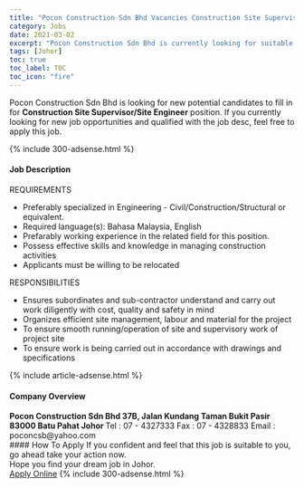 ```yaml
---
title: "Pocon Construction Sdn Bhd Vacancies Construction Site Supervisor/Site Engineer" 
category: Jobs 
date: 2021-03-02 
excerpt: "Pocon Construction Sdn Bhd is currently looking for suitable person to fill in the Construction Site Supervisor/Site Engineer which based in Johor" 
tags: [Johor] 
toc: true 
toc_label: TOC 
toc_icon: "fire" 
--- 
```


<p>Pocon Construction Sdn Bhd is looking for new potential candidates to fill in for <b>Construction Site Supervisor/Site Engineer</b> position. If you currently looking for new job opportunities and qualified with the job desc, feel free to apply this job.
</p>{% include 300-adsense.html %} 
<div><div><h4>Job Description</h4></div><div><div><span><div><p>REQUIREMENTS</p><ul><li>Preferably specialized in Engineering - Civil/Construction/Structural or equivalent.</li><li>Required language(s):&#160;Bahasa Malaysia, English</li><li>Prefarably working experience in the related field for this position.</li><li>Possess effective skills and knowledge in managing construction activities</li><li>Applicants must be willing to be relocated</li></ul><p>RESPONSIBILITIES</p><ul><li>Ensures subordinates and sub-contractor understand and carry out work diligently with cost, quality and safety in mind</li><li>Organizes efficient site management, labour and material for the project</li><li>To ensure smooth running/operation of site and supervisory work of project site</li><li>To ensure work is being carried out in accordance with drawings and specifications</li></ul></div></span></div></div></div> 
{% include article-adsense.html %} 
<div><div><h4>Company Overview</h4></div><div><div><span><div><div>
<div><strong>Pocon Construction Sdn Bhd 37B, Jalan Kundang Taman Bukit Pasir 83000 Batu Pahat Johor </strong>Tel : 07 - 4327333 Fax : 07 - 4328833 Email : poconcsb@yahoo.com</div>
</div></div></span></div></div></div> 
#### How To Apply 
If you confident and feel that this job is suitable to you, go ahead take your action now. <br/> 
Hope you find your dream job in Johor. <br/> 
<a href="https://www.jobstreet.com.my/en/job/construction-site-supervisor-site-engineer-4491965?jobId=jobstreet-my-job-4491965&" class="btn btn--info" target="_blank" rel="nofollow noopenner">Apply Online</a> 
{% include 300-adsense.html %} 